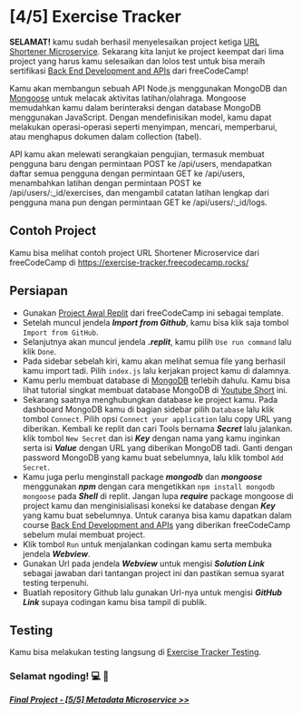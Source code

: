# [4/5] Exercise Tracker

**SELAMAT!** kamu sudah berhasil menyelesaikan project ketiga [URL Shortener Microservice](https://github.com/dipintoo/freeCodeCamp_Url-Shortner/tree/main). Sekarang kita lanjut ke project keempat dari lima project yang harus kamu selesaikan dan lolos test untuk bisa meraih sertifikasi [Back End Development and APIs](https://www.freecodecamp.org/learn/back-end-development-and-apis/) dari freeCodeCamp!

Kamu akan membangun sebuah API Node.js menggunakan MongoDB dan [Mongoose](https://www.npmjs.com/package/mongoose) untuk melacak aktivitas latihan/olahraga. Mongoose memudahkan kamu dalam berinteraksi dengan database MongoDB menggunakan JavaScript. Dengan mendefinisikan model, kamu dapat melakukan operasi-operasi seperti menyimpan, mencari, memperbarui, atau menghapus dokumen dalam collection (tabel).  

API kamu akan melewati serangkaian pengujian, termasuk membuat pengguna baru dengan permintaan POST ke /api/users, mendapatkan daftar semua pengguna dengan permintaan GET ke /api/users, menambahkan latihan dengan permintaan POST ke /api/users/:_id/exercises, dan mengambil catatan latihan lengkap dari pengguna mana pun dengan permintaan GET ke /api/users/:_id/logs.

## Contoh Project

Kamu bisa melihat contoh project URL Shortener Microservice dari freeCodeCamp di https://exercise-tracker.freecodecamp.rocks/

## Persiapan

- Gunakan [Project Awal Replit](https://replit.com/github/freeCodeCamp/boilerplate-project-exercisetracker) dari freeCodeCamp ini sebagai template.
- Setelah muncul jendela ***Import from Github***, kamu bisa klik saja tombol `Import from GitHub`.
- Selanjutnya akan muncul jendela ***.replit***, kamu pilih `Use run command` lalu klik `Done`.
- Pada sidebar sebelah kiri, kamu akan melihat semua file yang berhasil kamu import tadi. Pilih `index.js` lalu kerjakan project kamu di dalamnya.
- Kamu perlu membuat database di [MongoDB](https://www.mongodb.com/cloud/atlas/lp/try4?utm_source=google&utm_campaign=search_gs_pl_evergreen_atlas_core_prosp-brand_gic-null_apac-id_ps-all_desktop_eng_lead&utm_term=mongodb&utm_medium=cpc_paid_search&utm_ad=e&utm_ad_campaign_id=12212624350&adgroup=115749709863&cq_cmp=12212624350&gad=1&gclid=CjwKCAjwyNSoBhA9EiwA5aYlbxDtiafSQz_y-aASOMvfEex17WZwi4Mf1C37WvSWD7rKc5QG0zQZvhoCu_oQAvD_BwE) terlebih dahulu. Kamu bisa lihat tutorial singkat membuat database MongoDB di [Youtube Short](https://www.youtube.com/shorts/pIHvoXkwmq4) ini.
- Sekarang saatnya menghubungkan database ke project kamu. Pada dashboard MongoDB kamu di bagian sidebar pilih `Database` lalu klik tombol `Connect`. Pilih opsi `Connect your application` lalu copy URL yang diberikan. Kembali ke replit dan cari Tools bernama ***Secret*** lalu jalankan. klik tombol `New Secret` dan isi ***Key*** dengan nama yang kamu inginkan serta isi ***Value*** dengan URL yang diberikan MongoDB tadi. Ganti ***<password>*** dengan password MongoDB yang kamu buat sebelumnya, lalu klik tombol `Add Secret`.
- Kamu juga perlu menginstall package ***mongodb*** dan ***mongoose*** menggunakan ***npm*** dengan cara mengetikkan `npm install mongodb mongoose` pada ***Shell*** di replit. Jangan lupa ***require*** package mongoose di project kamu dan menginisialisasi koneksi ke database dengan ***Key*** yang kamu buat sebelumnya. Untuk caranya bisa kamu dapatkan dalam course [Back End Development and APIs](https://www.freecodecamp.org/learn/back-end-development-and-apis/) yang diberikan freeCodeCamp sebelum mulai membuat project.  
- Klik tombol `Run` untuk menjalankan codingan kamu serta membuka jendela ***Webview***.
- Gunakan Url pada jendela ***Webview*** untuk mengisi ***Solution Link*** sebagai jawaban dari tantangan project ini dan pastikan semua syarat testing terpenuhi.
- Buatlah repository Github lalu gunakan Url-nya untuk mengisi ***GitHub Link*** supaya codingan kamu bisa tampil di publik.

## Testing

Kamu bisa melakukan testing langsung di [Exercise Tracker Testing](https://www.freecodecamp.org/learn/apis-and-microservices/apis-and-microservices-projects/exercise-tracker).  


### Selamat ngoding! 💻 🧠  


[***Final Project - [5/5] Metadata Microservice >>***](https://github.com/dipintoo/freeCodeCamp_Metadata)
